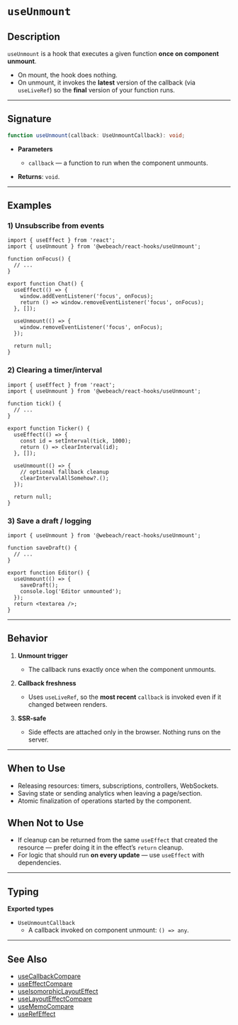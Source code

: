 # `useUnmount`

## Description

`useUnmount` is a hook that executes a given function **once on component unmount**.

- On mount, the hook does nothing.
- On unmount, it invokes the **latest** version of the callback (via `useLiveRef`) so the **final** version of your function runs.

---

## Signature

```ts
function useUnmount(callback: UseUnmountCallback): void;
```

- **Parameters**
   - `callback` — a function to run when the component unmounts.

- **Returns**: `void`.

---

## Examples

### 1) Unsubscribe from events
```tsx
import { useEffect } from 'react';
import { useUnmount } from '@webeach/react-hooks/useUnmount';

function onFocus() {
  // ...
}

export function Chat() {
  useEffect(() => {
    window.addEventListener('focus', onFocus);
    return () => window.removeEventListener('focus', onFocus);
  }, []);

  useUnmount(() => {
    window.removeEventListener('focus', onFocus);
  });

  return null;
}
```

### 2) Clearing a timer/interval
```tsx
import { useEffect } from 'react';
import { useUnmount } from '@webeach/react-hooks/useUnmount';

function tick() {
  // ...
}

export function Ticker() {
  useEffect(() => {
    const id = setInterval(tick, 1000);
    return () => clearInterval(id);
  }, []);

  useUnmount(() => {
    // optional fallback cleanup
    clearIntervalAllSomehow?.();
  });

  return null;
}
```

### 3) Save a draft / logging
```tsx
import { useUnmount } from '@webeach/react-hooks/useUnmount';

function saveDraft() {
  // ...
}

export function Editor() {
  useUnmount(() => {
    saveDraft();
    console.log('Editor unmounted');
  });
  return <textarea />;
}
```

---

## Behavior

1. **Unmount trigger**
   - The callback runs exactly once when the component unmounts.

2. **Callback freshness**
   - Uses `useLiveRef`, so the **most recent** `callback` is invoked even if it changed between renders.

3. **SSR‑safe**
   - Side effects are attached only in the browser. Nothing runs on the server.

---

## When to Use

- Releasing resources: timers, subscriptions, controllers, WebSockets.
- Saving state or sending analytics when leaving a page/section.
- Atomic finalization of operations started by the component.

## When **Not** to Use

- If cleanup can be returned from the same `useEffect` that created the resource — prefer doing it in the effect’s `return` cleanup.
- For logic that should run **on every update** — use `useEffect` with dependencies.

---

## Typing

**Exported types**

- `UseUnmountCallback`
   - A callback invoked on component unmount: `() => any`.

---

## See Also

- [useCallbackCompare](useCallbackCompare.md)
- [useEffectCompare](useEffectCompare.md)
- [useIsomorphicLayoutEffect](useIsomorphicLayoutEffect.md)
- [useLayoutEffectCompare](useLayoutEffectCompare.md)
- [useMemoCompare](useMemoCompare.md)
- [useRefEffect](useRefEffect.md)
